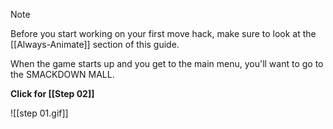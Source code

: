 
> [!Note] 
> Before you start working on your first move hack, make sure to look at the [[Always-Animate]] section of this guide.

When the game starts up and you get to the main menu, you'll want to go to the SMACKDOWN MALL. 

**Click for [[Step 02]]**

![[step 01.gif]]